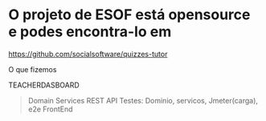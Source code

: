 # O projeto de ESOF está opensource e podes encontra-lo em 
https://github.com/socialsoftware/quizzes-tutor

O que fizemos

TEACHERDASBOARD 
> Domain
> Services
> REST API
> Testes: Dominio, servicos, Jmeter(carga), e2e
> FrontEnd 
